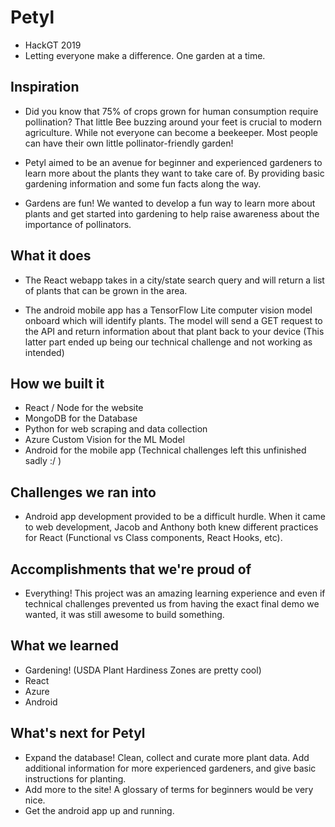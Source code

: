 # Petyl
* HackGT 2019 
* Letting everyone make a difference. One garden at a time. 

## Inspiration
* Did you know that 75% of crops grown for human consumption require pollination? That little Bee buzzing around your feet is crucial to modern agriculture. While not everyone can become a beekeeper. Most people can have their own little pollinator-friendly garden! 

* Petyl aimed to be an avenue for beginner and experienced gardeners to learn more about the plants they want to take care of. By providing basic gardening information and some fun facts along the way. 

* Gardens are fun! We wanted to develop a fun way to learn more about plants and get started into gardening to help raise awareness about the importance of pollinators. 

## What it does
* The React webapp takes in a city/state search query and will return a list of plants that can be grown in the area.

* The android mobile app has a TensorFlow Lite computer vision model onboard which will identify plants. The model will send a GET request to the API and return information about that plant back to your device (This latter part ended up being our technical challenge and not working as intended)

## How we built it
* React / Node for the website
* MongoDB for the Database
* Python for web scraping and data collection
* Azure Custom Vision for the ML Model 
* Android for the mobile app (Technical challenges left this unfinished sadly :/ )

## Challenges we ran into
* Android app development provided to be a difficult hurdle. When it came to web development, Jacob and Anthony both knew different practices for React (Functional vs Class components, React Hooks, etc). 

## Accomplishments that we're proud of
* Everything! This project was an amazing learning experience and even if technical challenges prevented us from having the exact final demo we wanted, it was still awesome to build something. 

## What we learned
* Gardening! (USDA Plant Hardiness Zones are pretty cool)
* React
* Azure
* Android

## What's next for Petyl
* Expand the database! Clean, collect and curate more plant data. Add additional information for more experienced gardeners, and give basic instructions for planting. 
* Add more to the site! A glossary of terms for beginners would be very nice. 
* Get the android app up and running. 
